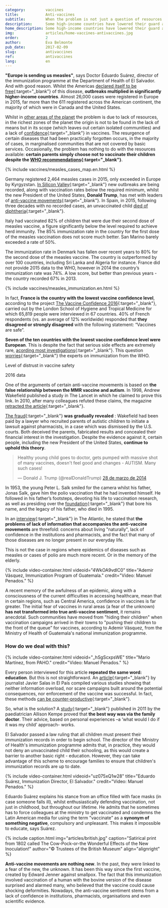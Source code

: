 ```yaml
---
category:         vaccines
title:            Anti-vaccines
subtitle:         When the problem is not just a question of resources
description:      Some high-income countries have lowered their guard and their immunization rates have dropped. In certain countries, confidence in vaccines has begun to fall. 
home_description: Some high-income countries have lowered their guard and their immunization rates have dropped. In certain countries, confidence in vaccines has begun to fall.
img:              articles/home-vaccines-antivaccines.jpg
order:            2
author:           Eva Belmonte
pub_date:         2017-02-09
slug:             antivaccines
ref:              antivaccines
lang:             en
---
```


<div class="container page-content" markdown="1">
<div class="page-content-container" markdown="1">

**"Europe is sending us measles"**, says Doctor Eduardo Suárez, director of the immunization programme at the Department of Health of El Salvador. And with good reason. Whilst the Americas [declared itself to be free](http://www.paho.org/hq/index.php?option=com_content&view=article&id=12528%3Aregion-americas-declared-free-measles&Itemid=1926&lang=en){:target="_blank"} of this disease, **outbreaks multiplied in significantly higher-income countries**. Almost 26,000 cases were registered in Europe in 2015, far more than the 611 registered across the American continent, the majority of which were in Canada and the United States.

Whilst in [other areas of the planet](/vaccines/immunization) the problem is due to lack of resources, in the richest zones of the planet the origin is not to be found in the lack of means but in its scope (which leaves out certain isolated communities) and a lack of [confidence](http://elpais.com/elpais/2016/03/15/ciencia/1458038627_317563.html){:target="_blank"} in vaccines. The resurgence of certain diseases that had been practically forgotten occurs, in the majority of cases, in marginalised communities that are not covered by basic services. Occasionally, the problem has nothing to do with the resources available: **certain parents simply choose not to vaccinate their children despite the [WHO recommendations](http://www.who.int/features/qa/84/es/){:target="_blank"}**.

</div>
{% include vaccines/measles_cases_map.en.html %}
<div class="page-content-container" markdown="1">

Germany registered 2,464 measles cases in 2015, only exceeded in Europe by Kyrgyzstan. [In Silicon Valley](https://www.wired.com/2016/03/silicon-valley-daycares-still-big-vaccination-problems/){:target="_blank"} new outbreaks are being recorded, along with vaccination rates below the required minimum, whilst the new President of the United States, **Donald Trump**, has met with leaders of [anti-vaccine movements](http://www.chicagotribune.com/news/opinion/commentary/ct-donald-trump-anti-vaxxer-20170116-story.html){:target="_blank"}. In Spain, in 2015, following three decades with no recorded cases, an unvaccinated child [died of diphtheria](http://ccaa.elpais.com/ccaa/2015/06/27/catalunya/1435393852_158995.html){:target="_blank"}.

Italy had vaccinated 82% of children that were due their second dose of measles vaccine, a figure significantly below the level required to achieve herd immunity. The 85% immunization rate in the country for the first dose of the measles vaccination does not score much better. San Marino barely exceeded a rate of 50%.

The immunization rate in Denmark has fallen over recent years to 80% for the second dose of the measles vaccine. The country is outperformed by over 100 countries, including Sri Lanka and Algeria for instance. France did not provide 2015 data to the WHO, however in 2014 the country’s immunization rate was 74%. A low score, but better than previous years - the country recorded 67% in 2013.

</div>
{% include vaccines/measles_immunization.en.html %}
<div class="page-content-container" markdown="1">

In fact, **France is the country with the lowest vaccine confidence level**, according to the project [The Vaccine Confidence 2016](http://www.vaccineconfidence.org/research/the-state-of-vaccine-confidence-2016/){:target="_blank"}, carried out by the London School of Hygiene and Tropical Medicine for which 65,819 people were interviewed in 67 countries. 40% of French respondents (vs. an average of 12% worldwide) responded that **they disagreed or strongly disagreed** with the following statement: “Vaccines are safe”. 

**Seven of the ten countries with the lowest vaccine confidence level were European**. This is despite the fact that serious side effects are extremely rare, [acording most investigations](https://www.science.org.au/learning/general-audience/science-booklets/science-immunisation/4-are-vaccines-safe){:target="_blank"}. This question [worries](http://apps.who.int/iris/bitstream/10665/251810/1/WER9148.pdf?ua=1){:target="_blank"} the experts on immunization from the WHO.

</div>
<div class="graph-container">
  <p class="graph-container-caption" style="margin-bottom: 0">Level of distrust in vaccine safety</p>
  <p>2016 data</p>
  <div id="vaccine-confidence-graph" class="scatterplot-graph"></div>
</div>
<div class="page-content-container" markdown="1">

One of the arguments of certain anti-vaccine movements is based on **the false relationship between the MMR vaccine and autism**. In 1998, Andrew Wakefield published a study in The Lancet in which he claimed to prove this link. In 2010, after many colleagues refuted these claims, the magazine [retracted the article](http://www.thelancet.com/journals/lancet/article/PIIS0140-6736(97)11096-0/abstract){:target="_blank"}. 

[The fraud](http://www.elmundo.es/elmundosalud/2011/01/12/noticias/1294819509.html){:target="_blank"} **was gradually revealed** : Wakefield had been paid by a lawyer who recruited parents of autistic children to initiate a lawsuit against pharmacists, in a case which was dismissed by the U.S. courts. Both deceived the parents, fabricated results and concealed their financial interest in the investigation. Despite the evidence against it, certain people, including the new President of the United States, **continue to uphold this theory**.

<blockquote class="twitter-tweet" data-lang="es"><p lang="en" dir="ltr">Healthy young child goes to doctor, gets pumped with massive shot of many vaccines, doesn&#39;t feel good and changes - AUTISM. Many such cases!</p>&mdash; Donald J. Trump (@realDonaldTrump) <a href="https://twitter.com/realDonaldTrump/status/449525268529815552">28 de marzo de 2014</a></blockquote>
<script async src="//platform.twitter.com/widgets.js" charset="utf-8"></script>

In 1953, the young Peter L. Salk smiled for the camera whilst his father, Jonas Salk, gave him the polio vaccination that he had invented himself. He followed in his father’s footsteps, devoting his life to vaccination research, as well as presiding over the [foundation](http://jonassalklegacyfoundation.org/){:target="_blank"} that bore his name, and the legacy of his father, who died in 1995. 

In an [interview](http://www.theatlantic.com/health/archive/2014/10/the-anti-vaccine-movement-is-forgetting-the-polio-epidemic/381986/){:target="_blank"} in The Atlantic, he stated that **the problems of lack of information that accompanies
the anti-vaccine movements** are threefold: concerns about living "naturally", lack of confidence in the institutions and pharmacists, and the fact that many of those diseases are no longer present in our everyday life. 

This is not the case in regions where epidemics of diseases such as measles or cases of polio are much more recent. Or in the memory of the elderly.

<div class="container-right">
{% include video-container.html videoid="4WkOA9vdlC0" title="Ademir Vásquez, Immunization Program of Guatemala." credit="Video: Manuel Penados." %}
</div>

A recent memory of the awfulness of an epidemic, along with a consciousness of the current difficulties in accessing healthcare, mean that in certain regions, such as Central America, confidence in vaccines is far greater. The initial fear of vaccines in rural areas (a fear of the unknown) **has not transformed into true anti-vaccine sentiment**, it remains anecdotal. Such communities have moved from "hiding their children" when vaccination campaigns arrived in their towns to "pushing their children to the front of the queue” for vaccines, according to Ademir Vásquez, from the Ministry of Health of Guatemala's national immunization programme.

### How do we deal with this?

<div class="container-right">
{% include video-container.html videoid="_hSgScxpsWE" title="Mario Martínez, from PAHO." credit="Video: Manuel Penados." %}
</div>

Every person interviewed for this article **repeated the same word: education**. But this is not straightforward. An [article](http://elpais.com/elpais/2015/06/03/ciencia/1433354194_756223.html){:target="_blank"} by journalist Javier Salas in El País compiled various studies showing that neither information overload, nor scare campaigns built around the potential consequences, nor enforcement of the vaccine was successful. In fact, these methods [can be counter-productive](http://pediatrics.aappublications.org/content/early/2014/02/25/peds.2013-2365){:target="_blank"}.

So, what is the solution? A [study](http://www.ajpmonline.org/article/S0749-3797(11)00042-0/abstract){:target="_blank"} published in 2011 by the paediatrician Allison Kempe proved that **the best way was via the family doctor**. Their advice, based on personal experiences –a ‘what would I do if it was my child’ approach- works.  

El Salvador passed a law ruling that all children must present their immunization records in order to begin school. The director of the Ministry of Health's immunization programme admits that, in practice, they would not deny an unvaccinated child their schooling, as this would create a barrier to another basic right - education. However, they can take advantage of this scheme to encourage families to ensure that children's immunization records are up to date.

<div class="container-right">
{% include video-container.html videoid="uz075xQ1w28" title="Eduardo Suárez, Immunization Director, El Salvador." credit="Video: Manuel Penados." %}
</div>

Eduardo Suárez explains his stance from an office filled with face masks (in case someone falls ill), whilst enthusiastically defending vaccination, not just in childhood, but throughout our lifetime. He admits that he sometimes has to force colleagues at the ministry to get vaccinated and condemns the Latin American media for using the term "vaccinate” as a **synonym of something negative**, compulsory and unpleasant. This makes it impossible to educate, says Suárez.

{% include caption.html img="articles/british.jpg" caption="Satirical print from 1802 called The Cow-Pock-or-the Wonderful Effects of the New Inoculation!" author="© Trustees of the British Museum" align="alignright" %}

**Anti-vaccine movements are nothing new**. In the past, they were linked to a fear of the new, the unknown. It has been this way since the first vaccine, created by Edward Jenner against smallpox. The fact that this immunization involved vaccination of a human with the bovine version of the disease surprised and alarmed many, who believed that the vaccine could cause shocking deformities. Nowadays, the anti-vaccine sentiment stems from a lack of confidence in institutions, pharmacists, organisations and even scientific evidence.

</div>
</div>

